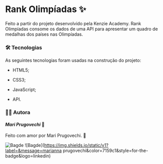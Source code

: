 # Rank Olimpíadas ✨

Feito a partir do projeto desenvolvido pela Kenzie Academy. Rank Olimpíadas consome os dados de uma API para apresentar um quadro de medalhas dos países nas Olimpíadas.



### 🛠 Tecnologias

As seguintes tecnologias foram usadas na construção do projeto:

- HTML5;

- CSS3;

- JavaScript;

- API.

  

### :woman_technologist: ​Autora

#### ***Mari Prugovechi*** :space_invader:

Feito com amor por Mari Prugovechi. :sparkling_heart:

![Bagde](https://img.shields.io/static/v1?label=&message=@mariprugovechi&color=7159c1&style=for-the-badge&logo=instagram) ![Bagde](https://img.shields.io/static/v1?label=&message=marianna prugovechi&color=7159c1&style=for-the-badge&logo=linkedin)



